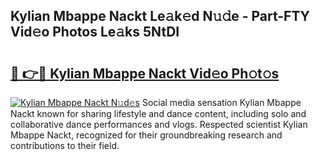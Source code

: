 ## Kylian Mbappe Nackt Le𝚊k𝚎d N𝚞𝚍e - Part-FTY Vid𝚎o Photos Le𝚊ks 5NtDI

# <h2><a href="http://fb3eul.evod.top/?m=Kylian+Mbappe+Nackt">🔗 👉🔴 Kylian Mbappe Nackt Vid𝚎o Ph𝚘t𝚘s</a></h2>

[![Kylian Mbappe Nackt N𝚞d𝚎s](https://i.imgur.com/8V9OHl7.gif)](http://fb3eul.evod.top/?m=Kylian+Mbappe+Nackt)
Social media sensation Kylian Mbappe Nackt known for sharing lifestyle and dance content, including solo and collaborative dance performances and vlogs. Respected scientist Kylian Mbappe Nackt, recognized for their groundbreaking research and contributions to their field. 
